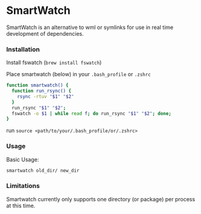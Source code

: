 # SmartWatch

SmartWatch is an alternative to wml or symlinks for use in real time development of dependencies.



### Installation

Install fswatch (`brew install fswatch`)

Place smartwatch (below) in your `.bash_profile` or `.zshrc`

```sh
function smartwatch() {
  function run_rsync() {
    rsync -rtuv "$1" "$2"
  }
  run_rsync "$1" "$2";
  fswatch -o $1 | while read f; do run_rsync "$1" "$2"; done;
}
```

run `source <path/to/your/.bash_profile/or/.zshrc>`

### Usage

Basic Usage:
```sh
smartwatch old_dir/ new_dir
```

### Limitations 

Smartwatch currently only supports one directory (or package) per process at this time. 
